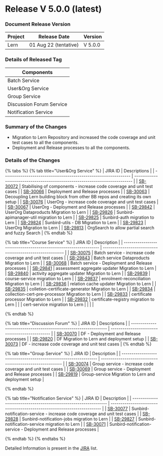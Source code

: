 # Release V 5.0.0 (latest)

### Document Release Version <a href="#document-release-version" id="document-release-version"></a>

| Project | Release Date          | Version |
| ------- | --------------------- | ------- |
| Lern    | 01 Aug 22 (tentative) | V 5.0.0 |

### Details of Released Tag

| Components               |
| ------------------------ |
| Batch Service            |
| User\&Org Service        |
| Group Service            |
| Discussion Forum Service |
| Notification Service     |

### **Summary of the Changes** <a href="#1.-summary-of-the-changes" id="1.-summary-of-the-changes"></a>

* Migration to Lern Repository and increased the code coverage and unit test cases to all the components.
* Deployment and Release processes to all the components.

### **Details of the Changes** <a href="#2.-details-of-the-changes" id="2.-details-of-the-changes"></a>

{% tabs %}
{% tab title="User&Org Service" %}
| JIRA ID                                                           | Descriptions                                                                  |
| ----------------------------------------------------------------- | ----------------------------------------------------------------------------- |
| [SB-30072](https://project-sunbird.atlassian.net/browse/SB-30072) | Stabilising of components - increase code coverage and unit test cases        |
| [SB-30066](https://project-sunbird.atlassian.net/browse/SB-30066) | Deployment and Release processes                                              |
| [SB-30063](https://project-sunbird.atlassian.net/browse/SB-30063) | Decoupling Lern building block from other BB repos and creating its own setup |
| [SB-30076](https://project-sunbird.atlassian.net/browse/SB-30076) | UserOrg - increase code coverage and unit test cases                          |
| [SB-30067](https://project-sunbird.atlassian.net/browse/SB-30067) | UserOrg - Deployment and Release processes                                    |
| [SB-29842](https://project-sunbird.atlassian.net/browse/SB-29842) | UserOrg Dataproducts Migration to Lern                                        |
| [SB-29826](https://project-sunbird.atlassian.net/browse/SB-29826) | Sunbird-apimanager-util migration to Lern                                     |
| [SB-29825](https://project-sunbird.atlassian.net/browse/SB-29825) | Sunbird-auth migration to Lern                                                |
| [SB-29824](https://project-sunbird.atlassian.net/browse/SB-29824) | Sunbird-utils - DB Migration to Lern                                          |
| [SB-29823](https://project-sunbird.atlassian.net/browse/SB-29823) | UserOrg Migration to Lern                                                     |
| [SB-29813](https://project-sunbird.atlassian.net/browse/SB-29813) | OrgSearch to allow partial search and fuzzy Search                            |
{% endtab %}

{% tab title="Course Service" %}
| JIRA ID                                                           | Description                                                |
| ----------------------------------------------------------------- | ---------------------------------------------------------- |
| [SB-30075](https://project-sunbird.atlassian.net/browse/SB-30075) | Batch service - increase code coverage and unit test cases |
| [SB-29843](https://project-sunbird.atlassian.net/browse/SB-29843) | Batch service Dataproducts Migration to Lern               |
| [SB-30068](https://project-sunbird.atlassian.net/browse/SB-30068) | Batch service - Deployment and Release processes           |
| [SB-29841](https://project-sunbird.atlassian.net/browse/SB-29841) | assessment aggregate updater Migration to Lern             |
| [SB-29840](https://project-sunbird.atlassian.net/browse/SB-29840) | activity aggregate updater Migration to Lern               |
| [SB-29839](https://project-sunbird.atlassian.net/browse/SB-29839) | course-service migration to Lern                           |
| [SB-29837](https://project-sunbird.atlassian.net/browse/SB-29837) | enrolment-reconciliation Migration to Lern                 |
| [SB-29836](https://project-sunbird.atlassian.net/browse/SB-29836) | relation cache updater Migration to Lern                   |
| [SB-29835](https://project-sunbird.atlassian.net/browse/SB-29835) | colletion-certificate-generator Migration to Lern          |
| [SB-29834](https://project-sunbird.atlassian.net/browse/SB-29834) | collection-cert-pre-processor Migration to Lern            |
| [SB-29833](https://project-sunbird.atlassian.net/browse/SB-29833) | certificate processor Migration to Lern                    |
| [SB-29832](https://project-sunbird.atlassian.net/browse/SB-29832) | certificate-registry migration to Lern                     |
|                                                                   | cert-service migration to Lern                             |
|                                                                   |                                                            |


{% endtab %}

{% tab title="Discussion Forum" %}
| JIRA ID                                                           | Descriptions                                    |
| ----------------------------------------------------------------- | ----------------------------------------------- |
| [SB-30070](https://project-sunbird.atlassian.net/browse/SB-30070) | DF - Deployment and Release processes           |
| [SB-29820](https://project-sunbird.atlassian.net/browse/SB-29820) | DF Migration to Lern and deployment setup       |
| [SB-30073](https://project-sunbird.atlassian.net/browse/SB-30073) | DF - increase code coverage and unit test cases |
{% endtab %}

{% tab title="Group Service" %}
| JIRA ID                                                           | Description                                                |
| ----------------------------------------------------------------- | ---------------------------------------------------------- |
| [SB-30074](https://project-sunbird.atlassian.net/browse/SB-30074) | Group service - increase code coverage and unit test cases |
| [SB-30069](https://project-sunbird.atlassian.net/browse/SB-30069) | Group service - Deployment and Release processes           |
| [SB-29819](https://project-sunbird.atlassian.net/browse/SB-29819) | Group-service Migration to Lern and deployment setup       |


{% endtab %}

{% tab title="Notification Service" %}
| JIRA ID                                                           | Description                                                               |
| ----------------------------------------------------------------- | ------------------------------------------------------------------------- |
| [SB-30077](https://project-sunbird.atlassian.net/browse/SB-30077) | Sunbird-notification-service - increase code coverage and unit test cases |
| [SB-29828](https://project-sunbird.atlassian.net/browse/SB-29828) | Sunbird-notification-jobs migration to Lern                               |
| [SB-29827](https://project-sunbird.atlassian.net/browse/SB-29827) | Sunbird-notification-service migration to Lern                            |
| [SB-30071](https://project-sunbird.atlassian.net/browse/SB-30071) | Sunbird-notification-service - Deployment and Release processes           |


{% endtab %}
{% endtabs %}

Detailed Information is present in the [JIRA](https://project-sunbird.atlassian.net/issues/?filter=12509) list.
